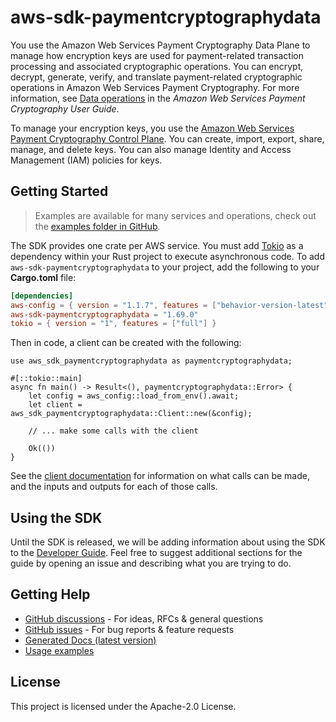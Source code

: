 # aws-sdk-paymentcryptographydata

You use the Amazon Web Services Payment Cryptography Data Plane to manage how encryption keys are used for payment-related transaction processing and associated cryptographic operations. You can encrypt, decrypt, generate, verify, and translate payment-related cryptographic operations in Amazon Web Services Payment Cryptography. For more information, see [Data operations](https://docs.aws.amazon.com/payment-cryptography/latest/userguide/data-operations.html) in the _Amazon Web Services Payment Cryptography User Guide_.

To manage your encryption keys, you use the [Amazon Web Services Payment Cryptography Control Plane](https://docs.aws.amazon.com/payment-cryptography/latest/APIReference/Welcome.html). You can create, import, export, share, manage, and delete keys. You can also manage Identity and Access Management (IAM) policies for keys.

## Getting Started

> Examples are available for many services and operations, check out the
> [examples folder in GitHub](https://github.com/awslabs/aws-sdk-rust/tree/main/examples).

The SDK provides one crate per AWS service. You must add [Tokio](https://crates.io/crates/tokio)
as a dependency within your Rust project to execute asynchronous code. To add `aws-sdk-paymentcryptographydata` to
your project, add the following to your **Cargo.toml** file:

```toml
[dependencies]
aws-config = { version = "1.1.7", features = ["behavior-version-latest"] }
aws-sdk-paymentcryptographydata = "1.69.0"
tokio = { version = "1", features = ["full"] }
```

Then in code, a client can be created with the following:

```rust,no_run
use aws_sdk_paymentcryptographydata as paymentcryptographydata;

#[::tokio::main]
async fn main() -> Result<(), paymentcryptographydata::Error> {
    let config = aws_config::load_from_env().await;
    let client = aws_sdk_paymentcryptographydata::Client::new(&config);

    // ... make some calls with the client

    Ok(())
}
```

See the [client documentation](https://docs.rs/aws-sdk-paymentcryptographydata/latest/aws_sdk_paymentcryptographydata/client/struct.Client.html)
for information on what calls can be made, and the inputs and outputs for each of those calls.

## Using the SDK

Until the SDK is released, we will be adding information about using the SDK to the
[Developer Guide](https://docs.aws.amazon.com/sdk-for-rust/latest/dg/welcome.html). Feel free to suggest
additional sections for the guide by opening an issue and describing what you are trying to do.

## Getting Help

* [GitHub discussions](https://github.com/awslabs/aws-sdk-rust/discussions) - For ideas, RFCs & general questions
* [GitHub issues](https://github.com/awslabs/aws-sdk-rust/issues/new/choose) - For bug reports & feature requests
* [Generated Docs (latest version)](https://awslabs.github.io/aws-sdk-rust/)
* [Usage examples](https://github.com/awslabs/aws-sdk-rust/tree/main/examples)

## License

This project is licensed under the Apache-2.0 License.

